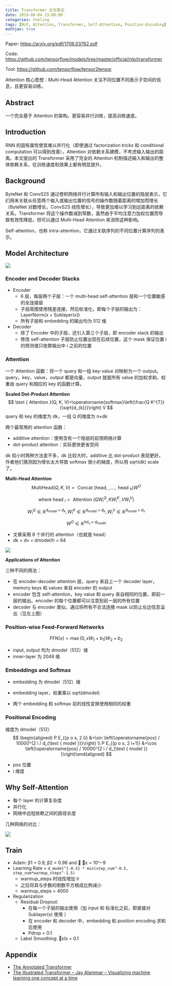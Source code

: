 ```yaml
---
title: Transformer 论文笔记
date: 2019-08-04 23:00:00
categories: Feeling
tags: [NLP, Attention, Transformer, Self-Attention, Position-Encoding]
mathjax: true
---
```


Paper: https://arxiv.org/pdf/1706.03762.pdf

Code: https://github.com/tensorflow/models/tree/master/official/nlp/transformer

Tool: https://github.com/tensorflow/tensor2tensor

Attention 核心思想：Multi-Head Attention 关注不同位置不同表示子空间的信息，且更容易训练。

## Abstract

一个完全基于 Attention 的架构。更容易并行训练，提高训练速度。

## Introduction

RNN 的固有属性使其难以并行化（即使通过 factorization tricks 和 conditional computation 可以得到改善），Attention 对依赖关系建模，不考虑输入输出的距离。本文提出的 Transformer 采用了完全的 Attention 机制描述输入和输出的整体依赖关系，在训练速度和效果上都有明显提升。

<!--more-->

## Background

ByteNet 和 ConvS2S 通过卷积网络并行计算所有输入和输出位置的隐层表示，它们用来关联从任意两个输入或输出位置的信号的操作数随着距离的增加而增长（ByteNet 对数增长，ConvS2S 线性增长），导致更加难以学习到远距离的依赖关系。Transformer 将这个操作数减到常数，虽然由于平均注意力加权位置而导致有效性降低，但可以通过 Multi-Head Attention 来消除这种影响。

Self-attention，也称 intra-attention，它通过关联序列的不同位置计算序列的表示。

## Model Architecture

![](http://qnimg.lovevivian.cn/paper-attention-is-all-you-need-1.jpeg)

### Encoder and Decoder Stacks

- Encoder
    - 6 层，每层两个子层：一个 multi-head self-attention 层和一个位置敏感的全连接层
    - 子层周围使用残差连接，然后标准化，即每个子层的输出为：LayerNorm(x + Sublayer(x))
    - 所有子层和 embedding 的输出均为 512 维
- Decoder
    - 除了 Encoder 中的子层，还引入第三个子层，即 encoder stack 的输出
    - 修改 self-attention 子层防止位置出现在后续位置，这个 mask 保证位置 i 的预测值只依靠输出中 i 之前的位置

### Attention

一个 Attention 函数：将一个 query 和一组 key-value 对映射为一个 output。query，key，value，output 都是向量，output 就是所有 value 的加权求和，权重由 query 和相应的 key 的函数计算。

**Scaled Dot-Product Attention**
$$
\text { Attention }(Q, K, V)=\operatorname{softmax}\left(\frac{Q K^{T}}{\sqrt{d_{k}}}\right) V
$$
query 和 key 的维度为 dk，一组 Q 的维度为 n×dk

两个最常用的 attention 函数：

- additive attention：使用含有一个隐层的前馈网络计算
- dot-product attention：实际更快更省空间

dk 较小时两种方法差不多，dk 比较大时，additive 比 dot-product 表现更好，作者他们猜测因为增长太大导致 softmax 很小的梯度，所以用 sqrt(dk) scale 了。

**Multi-Head Attention**
$$
\text { MultiHead(} Q, K, V )=\text { Concat (head, }, \ldots, \text { head }_{\mathrm{h}} ) W^{O}
$$

$$
\text { where head }_{i}=\text { Attention }\left(Q W_{i}^{Q}, K W_{i}^{K}, V W_{i}^{V}\right)
$$

$$
W_{i}^{Q} \in \mathbb{R}^{d_{\mathrm{model}} \times d_{k}}, W_{i}^{K} \in \mathbb{R}^{d_{\mathrm{model}} \times d_{k}}, W_{i}^{V} \in \mathbb{R}^{d_{\mathrm{model}} \times d_{v}}
$$

$$
W^{O} \in \mathbb{R}^{h d_{v} \times d_{\mathrm{model}}}
$$

- 文章采用 8 个并行的 attention（也就是 head）
- dk = dv = dmodel/h = 64

![](http://qnimg.lovevivian.cn/paper-attention-is-all-you-need-2.jpeg)

**Applications of Attention**

三种不同的用法：

- 在 encoder-decoder attention 层，query 来自上一个 decoder layer，memory keys 和 values 来自 encoder 的 output
- encoder 包含 self-attention，key value 和 query 来自相同的位置，即前一层的输出。encoder 的每个位置都可以注意到前一层的所有位置
- decoder 与 encoder 类似，通过将所有不合法连接 mask 以防止左边信息溢出（见左上图）

### Position-wise Feed-Forward Networks

$$
\mathrm{FFN}(x)=\max \left(0, x W_{1}+b_{1}\right) W_{2}+b_{2}
$$

- input, output 均为 dmodel（512）维
- inner-layer 为 2048 维

### Embeddings and Softmax

- embedding 为 dmodel（512）维
- embedding layer，权重乘以 sqrt(dmodel)

- 两个 embedding 和 softmax 前的线性变换使用相同的权重

### Positional Encoding

维度为 dmodel（512）
$$
\begin{aligned} P E_{(p o s, 2 i)} &=\sin \left(\operatorname{pos} / 10000^{2 i / d_{\text { model }}}\right) \\ P E_{(p o s, 2 i+1)} &=\cos \left(\operatorname{pos} / 10000^{2 i / d_{\text { model }} }\right)\end{aligned}
$$

- pos 位置
- i 维度

## Why Self-Attention

- 每个 layer 的计算复杂度
- 并行化
- 网络中远程依赖之间的路径长度

几种网络的对比：

![](http://qnimg.lovevivian.cn/paper-attention-is-all-you-need-3.jpeg)

## Train

- Adam: β1 = 0.9, β2 = 0.98 and  ε = 10^−9
- Learning Rate = `d_model^{-0.5} * min(step_num^-0.5, step_num*warmup_steps^-1.5)`
    - warmup_steps 时线性增加 lr
    - 之后将其与步数的倒数平方根成比例减小
    - warmup_steps = 4000
- Regularization
    - Residual Dropout: 
        - 在每一个子层的输出使用（加 input 和 标准化之前，即直接对 Sublayer(x) 使用 ）
        - 在 encoder 和 decoder 中，embedding 和 position encoding 求和后使用
        - Pdrop = 0.1
    - Label Smoothing: εls = 0.1

## Appendix

- [The Annotated Transformer](http://nlp.seas.harvard.edu/2018/04/03/attention.html)
- [The Illustrated Transformer – Jay Alammar – Visualizing machine learning one concept at a time](https://jalammar.github.io/illustrated-transformer/)

